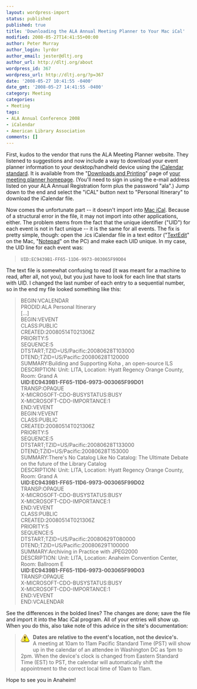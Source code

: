 ```yaml
---
layout: wordpress-import
status: published
published: true
title: 'Downloading the ALA Annual Meeting Planner to Your Mac iCal'
modified: 2008-05-27T14:41:55+00:00
author: Peter Murray
author_login: lyrdor
author_email: jester@dltj.org
author_url: http://dltj.org/about
wordpress_id: 367
wordpress_url: http://dltj.org/?p=367
date: '2008-05-27 10:41:55 -0400'
date_gmt: '2008-05-27 14:41:55 -0400'
category: Meeting
categories:
- Meeting
tags:
- ALA Annual Conference 2008
- iCalendar
- American Library Association
comments: []
---
```

<p>First, kudos to the vendor that runs the ALA Meeting Planner website.  They listened to suggestions and now include a way to download your event planner information to your desktop/handheld device using the <a href="http://en.wikipedia.org/wiki/ICalendar" title="iCalendar - Wikipedia">iCalendar</a> <a href="http://tools.ietf.org/html/rfc2445" title="RFC2445 standard for the iCalendar format">standard</a>.  It is available from the "<a href="http://ala.cistems.net/Show_Downloads.php" title="Download and Printing">Downloads and Printing</a>" page of <a href="http://ala.cistems.net/Show_Login.php" title="ALA Event Meeting Planner">your meeting planner homepage</a>.  (You'll need to sign in using the e-mail address listed on your ALA Annual Registration form plus the password "ala".)  Jump down to the end and select the "iCAL" button next to "Personal Itinerary" to download the iCalendar file.</p>
<p>Now comes the unfortunate part -- it doesn't import into <a href="http://www.apple.com/support/ical/" title="iCal support page at Apple">Mac iCal</a>.  Because of a structural error in the file, it may not import into other applications, either.  The problem stems from the fact that the unique identifier ("UID") for each event is not in fact unique -- it is the same for all events.  The fix is pretty simple, though:  open the .ics iCalendar file in a text editor ("<a href="http://docs.info.apple.com/article.html?artnum=304779" title="TextEdit help page at Apple">TextEdit</a>" on the Mac, "<a href="http://windowshelp.microsoft.com/Windows/en-US/Help/5d18d5fb-e737-4a73-b6cc-dccc637202311033.mspx" title="Notepad help page at Microsoft">Notepad</a>" on the PC) and make each UID unique.  In my case, the UID line for each event was:</p>
<blockquote><p><code>UID:EC9439B1-FF65-11D6-9973-003065F99D04</code></p></blockquote>
<p>The text file is somewhat confusing to read (it was meant for a machine to read, after all, not you), but you just have to look for each line that starts with UID.  I changed the last number of each entry to a sequential number, so in the end my file looked something like this:</p>
<blockquote><p>BEGIN:VCALENDAR<br />
PRODID:ALA Personal Itinerary<br />
[...]<br />
BEGIN:VEVENT<br />
CLASS:PUBLIC<br />
CREATED:20080514T021306Z<br />
PRIORITY:5<br />
SEQUENCE:5<br />
DTSTART;TZID=US/Pacific:20080628T103000<br />
DTEND;TZID=US/Pacific:20080628T120000<br />
SUMMARY:Building and Supporting Koha , an open-source ILS<br />
DESCRIPTION: Unit: LITA, Location: Hyatt Regency Orange County, Room: Grand A<br />
<b>UID:EC9439B1-FF65-11D6-9973-003065F99D01</b><br />
TRANSP:OPAQUE<br />
X-MICROSOFT-CDO-BUSYSTATUS:BUSY<br />
X-MICROSOFT-CDO-IMPORTANCE:1<br />
END:VEVENT<br />
BEGIN:VEVENT<br />
CLASS:PUBLIC<br />
CREATED:20080514T021306Z<br />
PRIORITY:5<br />
SEQUENCE:5<br />
DTSTART;TZID=US/Pacific:20080628T133000<br />
DTEND;TZID=US/Pacific:20080628T153000<br />
SUMMARY:There's No Catalog Like No Catalog:  The Ultimate Debate on the future of the Library Catalog<br />
DESCRIPTION: Unit: LITA, Location: Hyatt Regency Orange County, Room: Grand A<br />
<b>UID:EC9439B1-FF65-11D6-9973-003065F99D02</b><br />
TRANSP:OPAQUE<br />
X-MICROSOFT-CDO-BUSYSTATUS:BUSY<br />
X-MICROSOFT-CDO-IMPORTANCE:1<br />
END:VEVENT<br />
CLASS:PUBLIC<br />
CREATED:20080514T021306Z<br />
PRIORITY:5<br />
SEQUENCE:5<br />
DTSTART;TZID=US/Pacific:20080629T080000<br />
DTEND;TZID=US/Pacific:20080629T100000<br />
SUMMARY:Archiving in Practice with JPEG2000<br />
DESCRIPTION: Unit: LITA, Location: Anaheim Convention Center, Room: Ballroom E<br />
<b>UID:EC9439B1-FF65-11D6-9973-003065F99D03</b><br />
TRANSP:OPAQUE<br />
X-MICROSOFT-CDO-BUSYSTATUS:BUSY<br />
X-MICROSOFT-CDO-IMPORTANCE:1<br />
END:VEVENT<br />
END:VCALENDAR</p></blockquote>
<p>See the differences in the bolded lines?  The changes are done; save the file and import it into the Mac iCal program.  All of your entries will show up.  When you do this, also take note of this advice in the site's documentation:</p>
<blockquote><p><img border="0" src="/assets/images/2008/05/warning.jpg" alt="Warning Icon" width="24" height="24" style="float:left; padding-right: 9px; margin-bottom: 25px" /><strong>Dates are relative to the event's location, not the device's.</strong><br />
A meeting at 10am to 11am Pacific Standard Time (PST) will show up in the calendar of an attendee in Washington DC as 1pm to 2pm. When the device's clock is changed from Eastern Standard Time (EST) to PST, the calendar will automatically shift the appointment to the correct local time of 10am to 11am.</p></blockquote>
<p>Hope to see you in Anaheim!</p>
